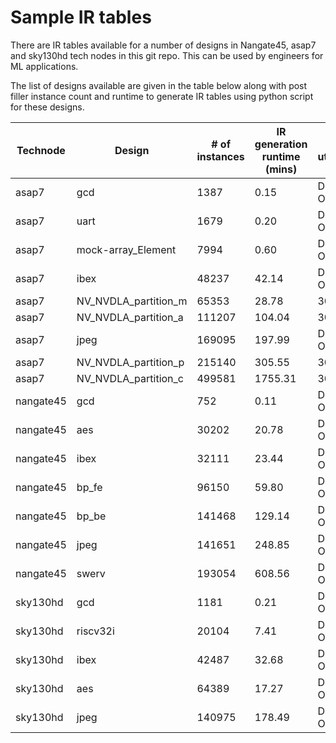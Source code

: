 # Sample IR tables
There are IR tables available for a number of designs in Nangate45, asap7 and sky130hd tech nodes in this git repo. This can be used by engineers for ML applications.

The list of designs available are given in the table below along with post filler instance count and runtime to generate IR tables using python script for these designs.

|Technode |Design              |# of instances|IR generation runtime (mins)|Core utilisation|
|---------|--------------------|--------------|----------------------------|----------------|
|asap7    |gcd                 |1387          |0.15                        |Default ORFS    |
|asap7    |uart                |1679          |0.20                        |Default ORFS    |
|asap7    |mock-array_Element  |7994          |0.60                        |Default ORFS    |
|asap7    |ibex                |48237         |42.14                       |Default ORFS    |
|asap7    |NV_NVDLA_partition_m|65353         |28.78                       |30              |
|asap7    |NV_NVDLA_partition_a|111207        |104.04                      |30              |
|asap7    |jpeg                |169095        |197.99                      |Default ORFS    |
|asap7    |NV_NVDLA_partition_p|215140        |305.55                      |30              |
|asap7    |NV_NVDLA_partition_c|499581        |1755.31                     |30              |
|nangate45|gcd                 |752           |0.11                        |Default ORFS    |
|nangate45|aes                 |30202         |20.78                       |Default ORFS    |
|nangate45|ibex                |32111         |23.44                       |Default ORFS    |
|nangate45|bp_fe               |96150         |59.80                       |Default ORFS    |
|nangate45|bp_be               |141468        |129.14                      |Default ORFS    |
|nangate45|jpeg                |141651        |248.85                      |Default ORFS    |
|nangate45|swerv               |193054        |608.56                      |Default ORFS    |
|sky130hd |gcd                 |1181          |0.21                        |Default ORFS    |
|sky130hd |riscv32i            |20104         |7.41                        |Default ORFS    |
|sky130hd |ibex                |42487         |32.68                       |Default ORFS    |
|sky130hd |aes                 |64389         |17.27                       |Default ORFS    |
|sky130hd |jpeg                |140975        |178.49                      |Default ORFS    |
